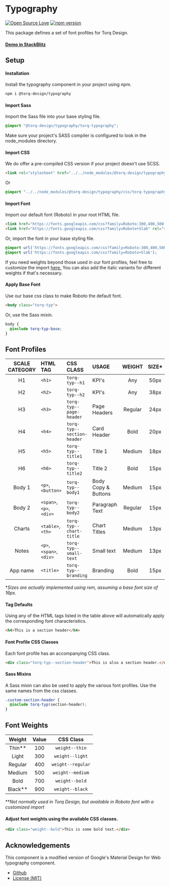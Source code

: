 # Typography

[![Open Source Love](https://badges.frapsoft.com/os/mit/mit.svg?v=102)](https://github.com/ellerbrock/open-source-badge/)
[![npm version](https://badge.fury.io/js/%40torq-design%2Ftypography.svg)](https://badge.fury.io/js/%40torq-design%2Ftypography)

This package defines a set of font profiles for Torq Design.


#### [Demo in StackBlitz](https://stackblitz.com/edit/torq-typography-demo)


## Setup

#### Installation
Install the typography component in your project using npm.

```bash
npm i @torq-design/typography
```

#### Import Sass

Import the Sass file into your base styling file.

```css
@import "@torq-design/typography/torq-typography";
```

Make sure your project's SASS compiler is configured to look in the node_modules directory.

#### Import CSS

We do offer a pre-compiled CSS version if your project doesn't use SCSS.

```html
<link rel="stylesheet" href="../../node_modules/@torq-design/typography/css/torq-typography.css">
```
Or 
```css
@import "../../node_modules/@torq-design/typography/css/torq-typography.css";
```

#### Import Font

Import our default font (Roboto) in your root HTML file.

```html
<link href="https://fonts.googleapis.com/css?family=Roboto:300,400,500,700" rel="stylesheet">
<link href="https://fonts.googleapis.com/css?family=Roboto+Slab" rel="stylesheet">
```

Or, import the font in your base styling file.

```css
@import url('https://fonts.googleapis.com/css?family=Roboto:300,400,500,700');
@import url('https://fonts.googleapis.com/css?family=Roboto+Slab');
```

If you need weights beyond those used in our font profiles, feel free to customize the import [here.](https://fonts.google.com/specimen/Roboto?selection.family=Roboto:300,400,500,700)
You can also add the italic variants for different weights if that's necessary.

#### Apply Base Font
Use our base css class to make Roboto the default font.
```html
<body class="torq-typ">
```
Or, use the Sass mixin.
```scss
body {
  @include torq-typ-base;
}
```

## Font Profiles
| SCALE CATEGORY | HTML TAG                    | CSS CLASS                    | USAGE               | WEIGHT  |SIZE\*|TRACKING\*|LINE HEIGHT\*| TYPEFACE\*    | 
| :------------: | :-------------------------  | :--------------------------  | :-----------------  | :-----: | :--: | :------: | :---------: | :-----------: |
| H1             | `<h1>`                      | `torq-typ--h1`               | KPI's               | Any     | 50px | 0        | 73px        | Roboto        |
| H2             | `<h2>`                      | `torq-typ--h2`               | KPI's               | Any     | 38px | 0        | 56px        | Roboto        |
| H3             | `<h3>`                      | `torq-typ--page-header`      | Page Headers        | Regular | 24px | 0        | 35px        | Roboto        |
| H4             | `<h4>`                      | `torq-typ--section-header`   | Card Header         | Bold    | 20px | Auto     | 29px        | Roboto        |
| H5             | `<h5>`                      | `torq-typ--title1`           | Title 1             | Medium  | 18px | Auto     | 27px        | Roboto        |
| H6             | `<h6>`                      | `torq-typ--title2`           | Title 2             | Bold    | 15px | Auto     | 26px        | Roboto        |
| Body 1         | `<p>`, `<button>` | `torq-typ--body1`            | Body Copy & Buttons | Medium  | 15px | Auto     | 26px        | Roboto        |
| Body 2         | `<span>`, `<p>`, `<div>`    | `torq-typ--body2`            | Paragraph Text      | Regular | 15px | Auto     | 26px        | Roboto        |
| Charts         | `<table>`, `<th>`           | `torq-typ--chart-title`      | Chart Titles        | Medium  | 13px | 0.13px   | 15px        | Roboto        |
| Notes          | `<p>`, `<span>`, `<div>`    | `torq-typ--small-text`       | Small text          | Medium  | 13px | 0.13px   | 15px        | Roboto        |
| App name       | `<title>`                   | `torq-typ--branding`         | Branding            | Bold    | 15px | Auto     | 20px        | Roboto Slab   |



\*_Sizes are actually implemented using rem, assuming a base font size of 16px._

#### Tag Defaults

Using any of the HTML tags listed in the table above will automatically apply the corresponding font characteristics.

```html
<h4>This is a section header</h4>
```

#### Font Profile CSS Classes

Each font profile has an accompanying CSS class.

```html
<div class="torq-typ--section-header">This is also a section header.</div>
```

#### Sass Mixins

A Sass mixin can also be used to apply the various font profiles. Use the same names from the css classes.
```scss
.custom-section-header {
  @include torq-typ(section-header);
}
```

## Font Weights


| Weight     | Value | CSS Class             |
| :--------: | :---: | :-------------------: |
| Thin\*\*   | 100   | `weight--thin`        |
| Light      | 300   | `weight--light`       |
| Regular    | 400   | `weight--regular`     |
| Medium     | 500   | `weight--medium`      |
| Bold       | 700   | `weight--bold`        |
| Black\*\*  | 900   | `weight--black`       |

\*\*_Not normally used in Torq Design, but available in Roboto font with a customized import_

#### Adjust font weights using the available CSS classes.

```html
<div class="weight--bold">This is some bold text.</div>
```

## Acknowledgements
This component is a modified version of Google's Material Design for Web typography component.

* [Github](https://github.com/material-components/material-components-web/tree/master/packages/mdc-typography)
* [License (MIT)](https://github.com/material-components/material-components-web/blob/master/LICENSE)